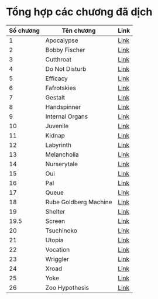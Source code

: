 # Tổng hợp các chương đã dịch

Số chương | Tên chương | Link
--- | --- | ---
1 | Apocalypse | [Link](./1.%20Apocalypse/vietrans.md)
2 | Bobby Fischer | [Link](./2.%20Bobby%20Fischer/vietrans.md)
3 | Cutthroat | [Link](./3.%20Cutthroat/vietrans.md)
4 | Do Not Disturb | [Link](./4.%20Do%20Not%20Disturb/vietrans.md)
5 | Efficacy | [Link](./5.%20Efficacy/vietrans.md)
6 | Fafrotskies | [Link](./6.%20Fafrotskies/vietrans.md)
7 | Gestalt | [Link](./7.%20Gestalt/vietrans.md)
8 | Handspinner | [Link](./8.%20Handspinner/vietrans.md)
9 | Internal Organs | [Link](./9.%20Internal%20Organs/vietrans.md)
10 | Juvenile | [Link](./10.%20Juvenile/vietrans.md)
11 | Kidnap | [Link](./11.%20Kidnap/vietrans.md)
12 | Labyrinth | [Link](./12.%20Labyrinth/vietrans.md)
13 | Melancholia | [Link](./13.%20Melancholia/vietrans.md)
14 | Nurserytale | [Link](./14.%20Nurserytale/vietrans.md)
15 | Oui | [Link](./15.%20Oui/vietrans.md)
16 | Pal | [Link](./16.%20Pal/vietrans.md)
17 | Queue | [Link](./17.%20Queue/vietrans.md)
18 | Rube Goldberg Machine | [Link](./18.%20Rube%20Goldberg%20Machine/vietrans.md)
19 | Shelter | [Link](./19.%20Shelter/vietrans.md)
19.5 | Screen | [Link](./19.5.%20Screen/vietrans.md)
20 | Tsuchinoko | [Link](./20.%20Tsuchinoko/vietrans.md)
21 | Utopia | [Link](./21.%20Utopia/vietrans.md)
22 | Vocation | [Link](./22.%20Vocation/vietrans.md)
23 | Wriggler | [Link](./23.%20Wriggler/vietrans.md)
24 | Xroad | [Link](./24.%20Xroad/vietrans.md)
25 | Yoke | [Link](./25.%20Yoke/vietrans.md)
26 | Zoo Hypothesis | [Link](./26.%20Zoo%20Hypothesis/vietrans.md)